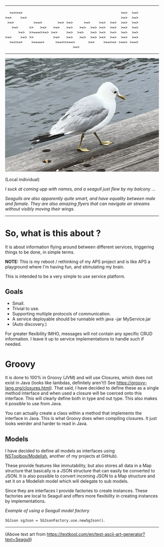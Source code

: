 
----
      >=>>=>                                             >=>  >=> 
    >=>    >=>                                           >=>  >=> 
     >=>         >==>       >=> >=>     >=>    >=>  >=>  >=>  >=> 
       >=>     >>   >=>   >=>   >=>   >=>  >=> >=>  >=>  >=>  >=> 
          >=>  >>===>>=> >=>    >=>  >=>   >=> >=>  >=>  >=>  >=>
    >=>    >=> >>         >=>   >=>   >=>  >=> >=>  >=>  >=>  >=> 
      >=>>=>    >====>     >==>>>==>      >=>    >==>=> >==> >==> 
                                   >=>                
----

![](pics/SeaGull-small.png)

(Local individual)

_I suck at coming upp with names, and a seagull just flew by my balcony ..._

_Seagulls are also apparently quite smart, and have equality between male and female. They are also amazing flyers that can navigate air streams without visibly moving their wings._

-----

# So, what is this about ?

It is about information flying around between different services, triggering things to be done, in simple terms.

**NOTE:** This is my reboot / rethinking of my APS project and is like APS a playground where I'm having fun, and stimulating my brain.

This is intended to be a very simple to use service platform.

## Goals

- Small.
- Trivial to use.
- Supporting multiple protocols of communication.
- A service deployable should be runnable with java -jar MyService.jar
- (Auto discovery.)

For greater flexibility IMHO, messages will not contain any specific CRUD information. I leave it up to 
service implementations to handle such if needed. 

# Groovy

It is done to 100% in Groovy (JVM) and will use Closures, which does not exist in Java (looks like lambdas, definitely aren't!) See <https://groovy-lang.org/closures.html>). That said, I have decided to define these as a single method interface and when used a closure will be coerced onto this interface. This will clearly define both in type and out type. This also makes it possible to use from Java.

You can actually create a class within a method that implements the interface in Java. This is what Groovy does when compiling closures. It just looks weirder and harder to read in Java.

## Models

I have decided to define all models as interfaces using [NSToolbox/Modelish](https://github.com/tombensve/NS-Toolbox/tree/main/Modelish), another of my projects at GitHub).

These provide features like immutability, but also stores all data in a Map structure that  basically is a JSON structure that can easily be converted to JSON. It is also possible to convert incoming JSON to a Map structure and set it on a Modelish model which will delegate to sub models.

Since they are interfaces I provide factories to create instances. These factories are local to Seagull and offers more flexibility in creating instances by implementations.

_Example of using a Seagull model factory_

`SGJson sgJson = SGJsonFactory.use.newSgJson()`.

----

(Above text art from <https://textkool.com/en/test-ascii-art-generator?text=Seagull>)
